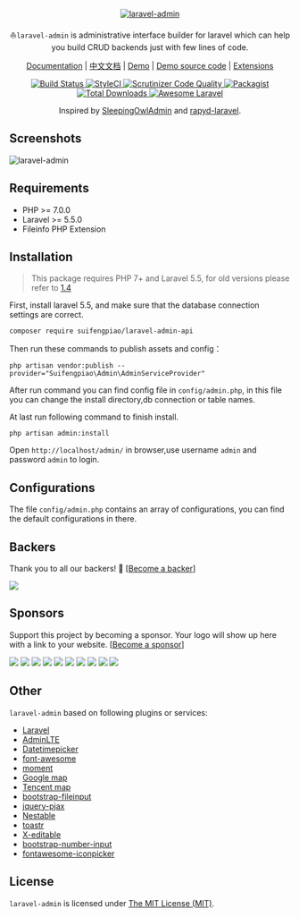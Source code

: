 <p align="center">
<a href="http://laravel-admin.org/">
<img src="http://laravel-admin.org/img/logo004.png" alt="laravel-admin">
</a>

<p align="center">⛵<code>laravel-admin</code> is administrative interface builder for laravel which can help you build CRUD backends just with few lines of code.</p>

<p align="center">
<a href="http://laravel-admin.org/docs">Documentation</a> | 
<a href="http://laravel-admin.org/docs/#/zh/">中文文档</a> | 
<a href="http://laravel-admin.org/demo">Demo</a> | 
<a href="https://github.com/z-song/laravel-admin.org">Demo source code</a> | 
<a href="https://github.com/laravel-admin-extensions">Extensions</a>
</p>

<p align="center">
    <a href="https://travis-ci.org/z-song/laravel-admin">
        <img src="https://travis-ci.org/z-song/laravel-admin.svg?branch=master" alt="Build Status">
    </a>
    <a href="https://styleci.io/repos/48796179">
        <img src="https://styleci.io/repos/48796179/shield" alt="StyleCI">
    </a>
    <a href="https://scrutinizer-ci.com/g/z-song/laravel-admin/?branch=master">
        <img src="https://scrutinizer-ci.com/g/z-song/laravel-admin/badges/quality-score.png?b=master" alt="Scrutinizer Code Quality">
    </a>
    <a href="https://packagist.org/packages/encore/laravel-admin">
        <img src="https://img.shields.io/packagist/l/encore/laravel-admin.svg?maxAge=2592000&&style=flat-square" alt="Packagist">
    </a>
    <a href="https://packagist.org/packages/encore/laravel-admin">
        <img src="https://img.shields.io/packagist/dt/encore/laravel-admin.svg?style=flat-square" alt="Total Downloads">
    </a>
    <a href="https://github.com/z-song/laravel-admin">
        <img src="https://img.shields.io/badge/Awesome-Laravel-brightgreen.svg?style=flat-square" alt="Awesome Laravel">
    </a>
</div>

<p align="center">
    Inspired by <a href="https://github.com/sleeping-owl/admin" target="_blank">SleepingOwlAdmin</a> and <a href="https://github.com/zofe/rapyd-laravel" target="_blank">rapyd-laravel</a>.
</p>

Screenshots
------------

![laravel-admin](https://cloud.githubusercontent.com/assets/1479100/19625297/3b3deb64-9947-11e6-807c-cffa999004be.jpg)

Requirements
------------
 - PHP >= 7.0.0
 - Laravel >= 5.5.0
 - Fileinfo PHP Extension
 
Installation
------------

> This package requires PHP 7+ and Laravel 5.5, for old versions please refer to [1.4](http://laravel-admin.org/docs/v1.4/#/) 

First, install laravel 5.5, and make sure that the database connection settings are correct.

```
composer require suifengpiao/laravel-admin-api
```

Then run these commands to publish assets and config：

```
php artisan vendor:publish --provider="Suifengpiao\Admin\AdminServiceProvider"
```
After run command you can find config file in `config/admin.php`, in this file you can change the install directory,db connection or table names.

At last run following command to finish install. 
```
php artisan admin:install
```

Open `http://localhost/admin/` in browser,use username `admin` and password `admin` to login.

Configurations
------------
The file `config/admin.php` contains an array of configurations, you can find the default configurations in there.

Backers
------------

Thank you to all our backers! 🙏 [[Become a backer](https://opencollective.com/laravel-admin#backer)]

<a href="https://opencollective.com/laravel-admin#backers" target="_blank"><img src="https://opencollective.com/laravel-admin/backers.svg?width=890"></a>

## Sponsors

Support this project by becoming a sponsor. Your logo will show up here with a link to your website. [[Become a sponsor](https://opencollective.com/laravel-admin#sponsor)]

<a href="https://opencollective.com/laravel-admin/sponsor/0/website" target="_blank"><img src="https://opencollective.com/laravel-admin/sponsor/0/avatar.svg"></a>
<a href="https://opencollective.com/laravel-admin/sponsor/1/website" target="_blank"><img src="https://opencollective.com/laravel-admin/sponsor/1/avatar.svg"></a>
<a href="https://opencollective.com/laravel-admin/sponsor/2/website" target="_blank"><img src="https://opencollective.com/laravel-admin/sponsor/2/avatar.svg"></a>
<a href="https://opencollective.com/laravel-admin/sponsor/3/website" target="_blank"><img src="https://opencollective.com/laravel-admin/sponsor/3/avatar.svg"></a>
<a href="https://opencollective.com/laravel-admin/sponsor/4/website" target="_blank"><img src="https://opencollective.com/laravel-admin/sponsor/4/avatar.svg"></a>
<a href="https://opencollective.com/laravel-admin/sponsor/5/website" target="_blank"><img src="https://opencollective.com/laravel-admin/sponsor/5/avatar.svg"></a>
<a href="https://opencollective.com/laravel-admin/sponsor/6/website" target="_blank"><img src="https://opencollective.com/laravel-admin/sponsor/6/avatar.svg"></a>
<a href="https://opencollective.com/laravel-admin/sponsor/7/website" target="_blank"><img src="https://opencollective.com/laravel-admin/sponsor/7/avatar.svg"></a>
<a href="https://opencollective.com/laravel-admin/sponsor/8/website" target="_blank"><img src="https://opencollective.com/laravel-admin/sponsor/8/avatar.svg"></a>
<a href="https://opencollective.com/laravel-admin/sponsor/9/website" target="_blank"><img src="https://opencollective.com/laravel-admin/sponsor/9/avatar.svg"></a>

Other
------------
`laravel-admin` based on following plugins or services:

+ [Laravel](https://laravel.com/)
+ [AdminLTE](https://almsaeedstudio.com/)
+ [Datetimepicker](http://eonasdan.github.io/bootstrap-datetimepicker/)
+ [font-awesome](http://fontawesome.io)
+ [moment](http://momentjs.com/)
+ [Google map](https://www.google.com/maps)
+ [Tencent map](http://lbs.qq.com/)
+ [bootstrap-fileinput](https://github.com/kartik-v/bootstrap-fileinput)
+ [jquery-pjax](https://github.com/defunkt/jquery-pjax)
+ [Nestable](http://dbushell.github.io/Nestable/)
+ [toastr](http://codeseven.github.io/toastr/)
+ [X-editable](http://github.com/vitalets/x-editable)
+ [bootstrap-number-input](https://github.com/wpic/bootstrap-number-input)
+ [fontawesome-iconpicker](https://github.com/itsjavi/fontawesome-iconpicker)

License
------------
`laravel-admin` is licensed under [The MIT License (MIT)](LICENSE).
